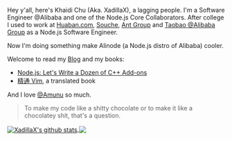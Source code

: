 <!-- ![Flandre](https://github.com/XadillaX/XadillaX/raw/master/T1dgrQXgVqXXbmvNQW_023659.jpg) -->

Hey y'all, here's Khaidi Chu (Aka. XadillaX), a lagging people. I'm a Software Engineer @Alibaba and one of the Node.js Core Collaborators. After college I used to work at [Huaban.com](https://huaban.com), [Souche](https://www.dasouche.com/en), [Ant Group](https://www.antgroup.com/en) and [Taobao @Alibaba Group](https://www.alibabagroup.com/en/global/home) as a Node.js Software Engineer.

Now I'm doing something make Alinode (a Node.js distro of Alibaba) cooler.

Welcome to read my [Blog](https://xcoder.in/) and my books:

+ [Node.js: Let's Write a Dozen of C++ Add-ons](https://www.google.com/books/edition/_/52j5xAEACAAJ)
+ [精通 Vim](https://book.douban.com/subject/35005327/), a translated book

And I love [@Amunu](https://github.com/Amunu) so much.

> To make my code like a shitty chocolate or to make it like a chocolatey shit, that's a question.

<a href="https://github.com/XadillaX">
  <img align="center" src="https://github-readme-stats.vercel.app/api?username=XadillaX&show_icons=true&theme=material-palenight" alt="XadillaX's github stats" />
</a>
<a href="https://github.com/XadillaX">
  <img align="center" src="https://github-readme-stats.vercel.app/api/top-langs/?username=XadillaX&layout=compact&theme=material-palenight" />
</a>
